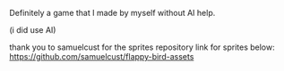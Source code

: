 Definitely a game that I made by myself without AI help.

(i did use AI)

thank you to samuelcust for the sprites
repository link for sprites below:
https://github.com/samuelcust/flappy-bird-assets
